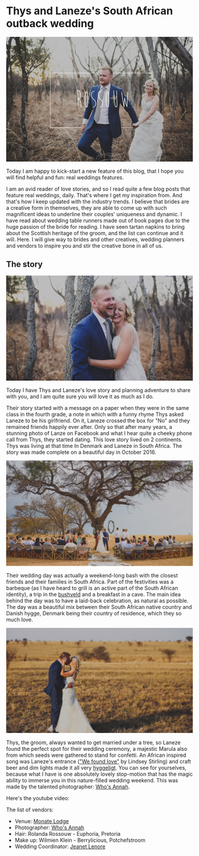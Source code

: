 # Thys and Laneze's South African outback wedding

![Newlyweds holding hands walking in bushveld woods](/img/blog/thys-and-laneze-south-african-outback-wedding/thys-and-laneze.jpg "Thys and Laneze in bushveld woods")

Today I am happy to kick-start a new feature of this blog, that I hope you will find helpful and fun: real weddings features.

I am an avid reader of love stories, and so I read quite a few blog posts that feature real weddings, daily. That's where I get my inspiration from. And that's how I keep updated with the industry trends. I believe that brides are a creative form in themselves, they are able to come up with such magnificent ideas to underline their couples' uniqueness and dynamic. I have read about wedding table runners made out of book pages due to the huge passion of the bride for reading. I have seen tartan napkins to bring about the Scottish
heritage of the groom, and the list can continue and it will. Here. I will give way to brides and other creatives, wedding planners and vendors to inspire you and stir the creative bone in all of us.

## The story

![Newlyweds holding eachother and laughing](/img/blog/thys-and-laneze-south-african-outback-wedding/thys-and-laneze-laughing.jpg "Thys and Laneze laughing")

Today I have Thys and Laneze's love story and planning adventure to share with you, and I am quite sure you will love it as much as I do.

Their story started with a message on a paper when they were in the same class in the fourth grade, a note in which with a funny rhyme Thys asked Laneze to be his girlfriend. On it, Laneze crossed the box for "No" and they remained friends happily ever after. Only so that after many years, a stunning photo of Lanze on Facebook and what I hear quite a cheeky phone call from Thys, they started dating. This love story lived on 2 continents. Thys was living at that time In Denmark and Laneze in South Africa. The story was made complete on a beautiful day in October 2016.

![Wedding ceremony under marula tree in South Africa](/img/blog/thys-and-laneze-south-african-outback-wedding/thys-and-laneze-ceremony-under-tree.jpg "Thys and Laneze's wedding ceremony")

Their wedding day was actually a weekend-long bash with the closest friends and their families in South Africa. Part of the festivities was a barbeque (as I have heard to grill is an active part of the South African identity), a trip in the [bushveld](https://en.wikipedia.org/wiki/Bushveld) and a breakfast in a cave. The main idea behind the day was to have a laid-back celebration, as natural as possible. The day was a beautiful mix between their South African native country and Danish hygge, Denmark being their country of residence, which they so much love.

![Newlyweds kissing in bushveld landscape](/img/blog/thys-and-laneze-south-african-outback-wedding/thys-and-laneze-kissing.jpg "Thys and Laneze kissing")

Thys, the groom, always wanted to get married under a tree, so Laneze found the perfect spot for their wedding ceremony, a majestic Marula also from which seeds were gathered to stand for confetti. An African inspired song was Laneze's entrance (["We found love"](https://www.youtube.com/watch?v=0g9poWKKpbU) by Lindsey Stirling) and craft beer and dim lights made it all very [hyggeligt](https://en.wikipedia.org/wiki/Hygge). You can see for yourselves, because what I have is one absolutely lovely stop-motion that has the magic ability to immerse you in this nature-filled wedding weekend. This was made by the talented photographer: [Who's Annah](https://www.whosannah.com/).

Here's the youtube video:

The list of vendors:
- Venue: [Monate Lodge](http://www.monatelodge.com/)
- Photographer: [Who's Annah](https://www.whosannah.com/)
- Hair: Rolanda Rossouw - Euphoria, Pretoria
- Make up: Wilmien Klein - Berrylicious, Potchefstroom
- Wedding Coordinator: [Jeanet Lenore](http://www.jeanetlenore.com/)
